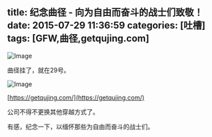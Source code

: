 title: 纪念曲径 - 向为自由而奋斗的战士们致敬！
date: 2015-07-29 11:36:59
categories: [吐槽]
tags: [GFW,曲径,getqujing.com]
---

![Image](/img/chairman-getqujing-com1.png)

<!-- more -->

曲径挂了，就在29号。

![Image](/img/chairman-getqujing-com2.png)

[https://getqujing.com/](https://getqujing.com/)

公司不得不更换其他穿越方式了。

有感，纪念一下，以缅怀那些为自由而奋斗的战士们。
